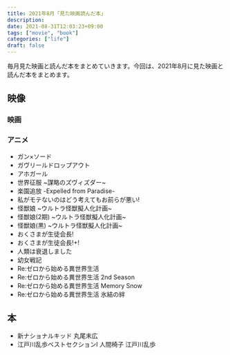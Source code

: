 ```yaml
---
title: 2021年8月「見た映画読んだ本」
description:
date: 2021-08-31T12:03:23+09:00
tags: ["movie", "book"]
categories: ["life"]
draft: false
---
```


毎月見た映画と読んだ本をまとめていきます。今回は、2021年8月に見た映画と読んだ本をまとめます。

## 映像

### 映画

### アニメ

* ガン×ソード
* ガヴリールドロップアウト
* アホガール
* 世界征服 ~謀略のズヴィズダー~
* 楽園追放 -Expelled from Paradise-
* 私がモテないのはどう考えてもお前らが悪い!
* 怪獣娘 ~ウルトラ怪獣擬人化計画~
* 怪獣娘(2期) ~ウルトラ怪獣擬人化計画~
* 怪獣娘(黒) ~ウルトラ怪獣擬人化計画~
* おくさまが生徒会長!
* おくさまが生徒会長!+!
* 人類は衰退しました
* 幼女戦記
* Re:ゼロから始める異世界生活
* Re:ゼロから始める異世界生活 2nd Season
* Re:ゼロから始める異世界生活 Memory Snow
* Re:ゼロから始める異世界生活 氷結の絆

## 本

* 新ナショナルキッド 丸尾末広
* 江戸川乱歩ベストセクションI 人間椅子 江戸川乱歩
